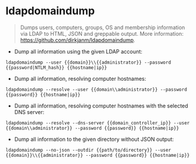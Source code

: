 # ldapdomaindump

> Dumps users, computers, groups, OS and membership information via LDAP to HTML, JSON and greppable output.
> More information: <https://github.com/dirkjanm/ldapdomaindump>.

- Dump all information using the given LDAP account:

`ldapdomaindump --user {{domain}}\\{{administrator}} --password {{password|NTLM_hash}} {{hostname|ip}}`

- Dump all information, resolving computer hostnames:

`ldapdomaindump --resolve --user {{domain\\administrator}} --password {{password}} {{hostname|ip}}`

- Dump all information, resolving computer hostnames with the selected DNS server:

`ldapdomaindump --resolve --dns-server {{domain_controller_ip}} --user {{domain\\administrator}} --password {{password}} {{hostname|ip}}`

- Dump all information to the given directory without JSON output:

`ldapdomaindump --no-json --outdir {{path/to/directory}} --user {{domain}}\\{{administrator}} --password {{password}} {{hostname|ip}}`
